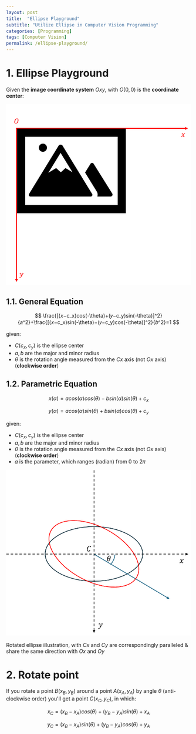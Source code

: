 ```yaml
---
layout: post
title:  "Ellipse Playground"
subtitle: "Utilize Ellipse in Computer Vision Programming"
categories: [Programming]
tags: [Computer Vision]
permalink: /ellipse-playground/
---
```


# 1. Ellipse Playground

Given the **image coordinate system** $Oxy$, with $O(0, 0)$ is the **coordinate center**:

![image.png](../images/image.png)

## 1.1. General Equation

$$
\frac{[(𝑥−c_x)cos(-\theta)+(𝑦−c_y)sin(-\theta)]^2} {𝑎^2}+\frac{[(𝑥−c_x)sin(-\theta)−(𝑦−c_y)cos(-\theta)]^2}{𝑏^2}=1
$$

given:

- $C(c_x, c_y)$ is the ellipse center
- $a, b$ are the major and minor radius
- $\theta$ is the rotation angle measured from the $Cx$ axis (not $Ox$ axis) (**clockwise order**)

## 1.2. Parametric Equation

$$
x(\alpha)=a{cos(\alpha)}{cos(\theta)} - b{sin(\alpha)}{sin(\theta)}+c_x
$$

$$
y(\alpha)=a{cos(\alpha)}{sin(\theta)}+b{sin(\alpha)}{cos(\theta)}+c_y
$$

given:

- $C(c_x,c_y)$ is the ellipse center
- $a, b$ are the major and minor radius
- $\theta$ is the rotation angle measured from the $Cx$ axis (not $Ox$ axis) (**clockwise order**)
- 𝛼 is the parameter, which ranges (radian) from 0 to 2𝜋

![image.png](../images/image_1.png)

Rotated ellipse illustration, with $Cx$ and $Cy$ are correspondingly paralleled & share the same direction with $Ox$ and $Oy$

# 2. Rotate point

If you rotate a point $B(x_B, y_B)$ around a point $A(x_A, y_A)$ by angle $\theta$ (anti-clockwise order) you'll get a point $C(x_C, y_C)$, in which:

$$
x_C = (x_B - x_A)cos(\theta)+(y_B-y_A)sin(\theta)+x_A
$$

$$
y_C=(x_B-x_A)sin(\theta)+(y_B-y_A)cos(\theta)+y_A
$$
